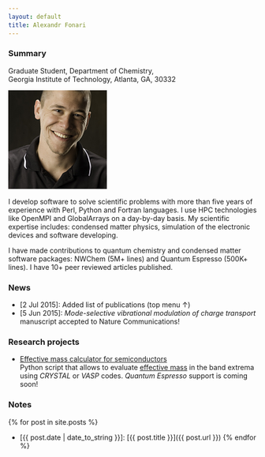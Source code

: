 ```yaml
---
layout: default
title: Alexandr Fonari
---
```


### Summary

Graduate Student, Department of Chemistry,  
Georgia Institute of Technology, Atlanta, GA, 30332

![](me.jpg)

I develop software to solve scientific problems with more than five years of experience with Perl, Python and Fortran languages. I use HPC technologies like OpenMPI and GlobalArrays on a day-by-day basis. My scientific expertise includes: condensed matter physics, simulation of the electronic devices and software developing.

I have made contributions to quantum chemistry and condensed matter software packages: NWChem (5M+ lines) and Quantum Espresso (500K+ lines). I have 10+ peer reviewed articles published.

### News

 - [2 Jul 2015]: Added list of publications (top menu &uarr;)
 - [5 Jun 2015]: *Mode-selective vibrational modulation of charge transport* manuscript accepted to Nature Communications!

### Research projects

 - [Effective mass calculator for semiconductors](emc/)  
Python script that allows to evaluate [effective mass](http://ecee.colorado.edu/~bart/book/effmass.htm) in the band extrema using *CRYSTAL* or *VASP* codes. *Quantum Espresso* support is coming soon!

### Notes

{% for post in site.posts %}
 - [{{ post.date | date_to_string }}]: [{{ post.title }}]({{ post.url }})
{% endfor %}

